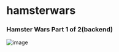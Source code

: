 # hamsterwars


### Hamster Wars Part 1 of 2(backend)
![image](https://media.giphy.com/media/E0KmHELTpq9pK/giphy.gif?cid=ecf05e47sq1mymef14k4rz646oeql1n8fzl7rz4cnwcn5o0e&rid=giphy.gif&ct=g)

